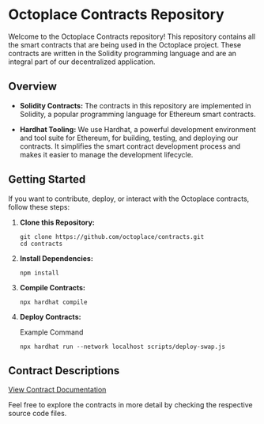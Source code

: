 # Octoplace Contracts Repository

Welcome to the Octoplace Contracts repository! This repository contains all the smart contracts that are being used in the Octoplace project. These contracts are written in the Solidity programming language and are an integral part of our decentralized application.

## Overview

- **Solidity Contracts:** The contracts in this repository are implemented in Solidity, a popular programming language for Ethereum smart contracts.

- **Hardhat Tooling:** We use Hardhat, a powerful development environment and tool suite for Ethereum, for building, testing, and deploying our contracts. It simplifies the smart contract development process and makes it easier to manage the development lifecycle.

## Getting Started

If you want to contribute, deploy, or interact with the Octoplace contracts, follow these steps:

1. **Clone this Repository:**
   ```
   git clone https://github.com/octoplace/contracts.git
   cd contracts
   ```

2. **Install Dependencies:**
   ```
   npm install
   ```

3. **Compile Contracts:**
   ```
   npx hardhat compile
   ```

4. **Deploy Contracts:**

    Example Command
   ```
   npx hardhat run --network localhost scripts/deploy-swap.js
   ```

## Contract Descriptions

[View Contract Documentation](https://github.com/OCTOPlace/contracts/docs/main.md)

Feel free to explore the contracts in more detail by checking the respective source code files.

